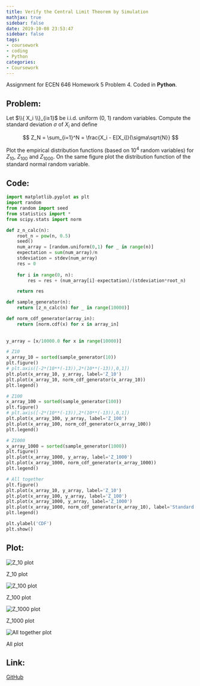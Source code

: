 ```yaml
---
title: Verify the Central Limit Theorem by Simulation
mathjax: true
sidebar: false
date: 2019-10-08 23:53:47
sidebar: false
tags:
- coursework
- coding
- Python
categories:
- Coursework
---
```


Assignment for ECEN 646 Homework 5 Problem 4. Coded in **Python**.

<!--more-->

## Problem:

Let $\\{ X_i \\}_{i≥1}$ be i.i.d. uniform (0, 1) random variables. Compute the standard deviation $\sigma$ of $X_i$ and define

$$ Z_N = \sum_{i=1}^N = \frac{X_i - E[X_i]}{\sigma\sqrt{N}} $$

Plot the empirical distribution functions (based on $10^4$ random variables) for $Z_{10}$, $Z_{100}$ and $Z_{1000}$. On the same figure plot the distribution function of the standard normal random variable.

## Code:

```python
import matplotlib.pyplot as plt
import random
from random import seed
from statistics import *
from scipy.stats import norm

def z_n_calc(n):
    root_n = pow(n, 0.5)
    seed()
    num_array = [random.uniform(0,1) for _ in range(n)]
    expectation = sum(num_array)/n
    stdeviation = stdev(num_array)
    res = 0
    
    for i in range(0, n):
        res = res + (num_array[i]-expectation)/(stdeviation*root_n)

    return res

def sample_generator(n):
    return [z_n_calc(n) for _ in range(10000)]

def norm_cdf_generator(array_in):
    return [norm.cdf(x) for x in array_in]
    
    
y_array = [x/10000.0 for x in range(10000)]

# Z10
x_array_10 = sorted(sample_generator(10))
plt.figure()
# plt.axis([-2*(10**(-13)),2*(10**(-13)),0,1])
plt.plot(x_array_10, y_array, label='Z_10')
plt.plot(x_array_10, norm_cdf_generator(x_array_10))
plt.legend()

# Z100
x_array_100 = sorted(sample_generator(100))
plt.figure()
# plt.axis([-2*(10**(-13)),2*(10**(-13)),0,1])
plt.plot(x_array_100, y_array, label='Z_100')
plt.plot(x_array_100, norm_cdf_generator(x_array_100))
plt.legend()

# Z1000
x_array_1000 = sorted(sample_generator(1000))
plt.figure()
plt.plot(x_array_1000, y_array, label='Z_1000')
plt.plot(x_array_1000, norm_cdf_generator(x_array_1000))
plt.legend()

# All together
plt.figure()
plt.plot(x_array_10, y_array, label='Z_10')
plt.plot(x_array_100, y_array, label='Z_100')
plt.plot(x_array_1000, y_array, label='Z_1000')
plt.plot(x_array_1000, norm_cdf_generator(x_array_10), label='Standard normal')
plt.legend()

plt.ylabel('CDF')
plt.show()
```

## Plot:

![Z_10 plot](Z_10.png)

Z_10 plot

![Z_100 plot](Z_100.png)

Z_100 plot

![Z_1000 plot](Z_1000.png)

Z_1000 plot

![All together plot](All.png)

All plot

## Link:

[GitHub](https://github.com/wilsonwang881/ECEN646_HW5_P4)
